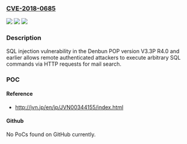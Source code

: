 ### [CVE-2018-0685](https://cve.mitre.org/cgi-bin/cvename.cgi?name=CVE-2018-0685)
![](https://img.shields.io/static/v1?label=Product&message=Denbun%20POP%20version%20V3.3P%20R4.0%20and%20earlier&color=blue)
![](https://img.shields.io/static/v1?label=Version&message=n%2Fa&color=blue)
![](https://img.shields.io/static/v1?label=Vulnerability&message=SQL%20Injection&color=brighgreen)

### Description

SQL injection vulnerability in the Denbun POP version V3.3P R4.0 and earlier allows remote authenticated attackers to execute arbitrary SQL commands via HTTP requests for mail search.

### POC

#### Reference
- http://jvn.jp/en/jp/JVN00344155/index.html

#### Github
No PoCs found on GitHub currently.

